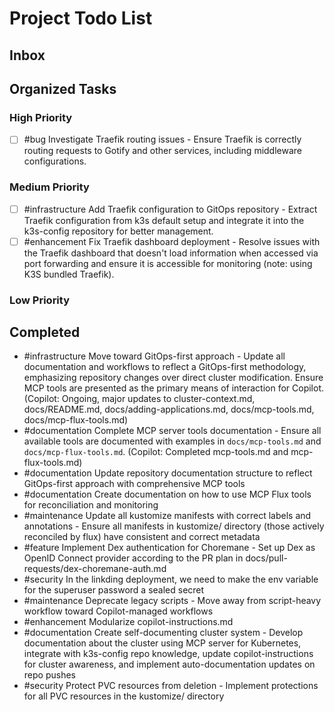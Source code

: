 # Project Todo List

## Inbox
<!-- Add new tasks here for Copilot to organize -->

## Organized Tasks
<!-- Copilot will maintain this section -->

### High Priority
<!-- Critical bugs and important features -->
- [ ] #bug Investigate Traefik routing issues - Ensure Traefik is correctly routing requests to Gotify and other services, including middleware configurations.

### Medium Priority
<!-- Enhancements and improvements -->
- [ ] #infrastructure Add Traefik configuration to GitOps repository - Extract Traefik configuration from k3s default setup and integrate it into the k3s-config repository for better management.
- [ ] #enhancement Fix Traefik dashboard deployment - Resolve issues with the Traefik dashboard that doesn't load information when accessed via port forwarding and ensure it is accessible for monitoring (note: using K3S bundled Traefik).

### Low Priority
<!-- Nice-to-haves and maintenance tasks -->

<!-- ## In Progress -->
<!-- Tasks currently being worked on -->

## Completed
<!-- Finished tasks -->
- #infrastructure Move toward GitOps-first approach - Update all documentation and workflows to reflect a GitOps-first methodology, emphasizing repository changes over direct cluster modification. Ensure MCP tools are presented as the primary means of interaction for Copilot. (Copilot: Ongoing, major updates to cluster-context.md, docs/README.md, docs/adding-applications.md, docs/mcp-tools.md, docs/mcp-flux-tools.md)
- #documentation Complete MCP server tools documentation - Ensure all available tools are documented with examples in `docs/mcp-tools.md` and `docs/mcp-flux-tools.md`. (Copilot: Completed mcp-tools.md and mcp-flux-tools.md)
- #documentation Update repository documentation structure to reflect GitOps-first approach with comprehensive MCP tools
- #documentation Create documentation on how to use MCP Flux tools for reconciliation and monitoring
- #maintenance Update all kustomize manifests with correct labels and annotations - Ensure all manifests in kustomize/ directory (those actively reconciled by flux) have consistent and correct metadata
- #feature Implement Dex authentication for Choremane - Set up Dex as OpenID Connect provider according to the PR plan in docs/pull-requests/dex-choremane-auth.md
- #security In the linkding deployment, we need to make the env variable for the superuser password a sealed secret
- #maintenance Deprecate legacy scripts - Move away from script-heavy workflow toward Copilot-managed workflows
- #enhancement Modularize copilot-instructions.md
- #documentation Create self-documenting cluster system - Develop documentation about the cluster using MCP server for Kubernetes, integrate with k3s-config repo knowledge, update copilot-instructions for cluster awareness, and implement auto-documentation updates on repo pushes
- #security Protect PVC resources from deletion - Implement protections for all PVC resources in the kustomize/ directory
